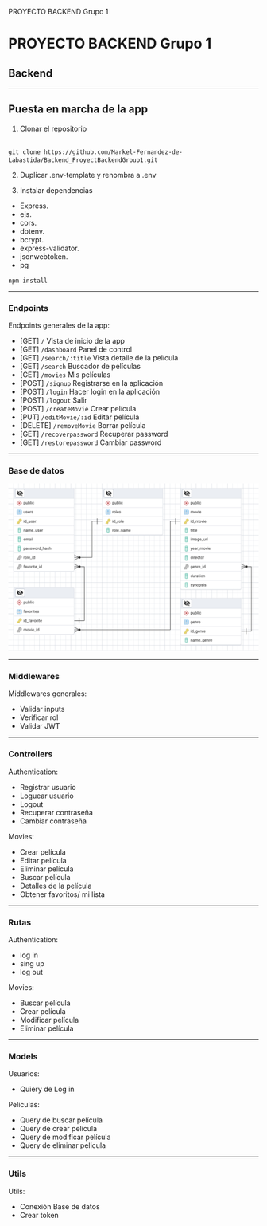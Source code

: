 PROYECTO BACKEND Grupo 1

# **PROYECTO BACKEND Grupo 1**

## Backend

---

## Puesta en marcha de la app

1. Clonar el repositorio

```shell

git clone https://github.com/Markel-Fernandez-de-Labastida/Backend_ProyectBackendGroup1.git

```

2. Duplicar .env-template y renombra a .env

3. Instalar dependencias

- Express.
- ejs.
- cors.
- dotenv.
- bcrypt.
- express-validator.
- jsonwebtoken.
- pg

```shell
npm install
```

---

### Endpoints

Endpoints generales de la app:

- [GET] `/` Vista de inicio de la app
- [GET] `/dashboard` Panel de control
- [GET] `/search/:title` Vista detalle de la película
- [GET] `/search` Buscador de películas
- [GET] `/movies` Mis películas
- [POST] `/signup` Registrarse en la aplicación
- [POST] `/login` Hacer login en la aplicación
- [POST] `/logout` Salir
- [POST] `/createMovie` Crear película
- [PUT] `/editMovie/:id` Editar película
- [DELETE] `/removeMovie` Borrar película
- [GET] `/recoverpassword` Recuperar password
- [GET] `/restorepassword` Cambiar password

---

### Base de datos

![Diagrama lógica de la base de datos](./Readme_imgs\DB_img.png "Diagrama logica")

---

### Middlewares

Middlewares generales:

- Validar inputs
- Verificar rol
- Validar JWT

---

### Controllers

Authentication:

- Registrar usuario
- Loguear usuario
- Logout
- Recuperar contraseña
- Cambiar contraseña

Movies:

- Crear película
- Editar película
- Eliminar película
- Buscar película
- Detalles de la película
- Obtener favoritos/ mi lista

---

### Rutas

Authentication:

- log in
- sing up
- log out

Movies:

- Buscar película
- Crear película
- Modificar película
- Eliminar película

---

### Models

Usuarios:

- Quiery de Log in

Peliculas:

- Query de buscar película
- Query de crear película
- Query de modificar película
- Query de eliminar pelicula

---

### Utils

Utils:

- Conexión Base de datos
- Crear token
